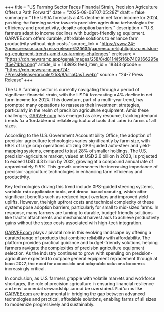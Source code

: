 +++
title = "US Farming Sector Faces Financial Strain, Precision Agriculture Offers a Path Forward"
date = "2025-08-08T07:05:28Z"
draft = false
summary = "The USDA forecasts a 4% decline in net farm income for 2024, pushing the farming sector towards precision agriculture technologies for efficiency and productivity, despite adoption barriers."
description = "U.S. farmers adapt to income declines with budget-friendly ag equipment. GARVEE.com offers durable, affordable solutions to enhance farm productivity without high costs."
source_link = "https://www.24-7pressrelease.com/press-release/525655/garveecom-highlights-precision-ag-equipment-trends-amid-us-farming-challenges"
enclosure = "https://cdn.newsramp.app/genai/images/258/8/d811485f16b7409366295e1f5e71b1c1.png"
article_id = 143693
feed_item_id = 18343
qrcode = "https://cdn.newsramp.app/24-7PressRelease/qrcode/258/8/ulnaQasT.webp"
source = "24-7 Press Release"
+++

<p>The U.S. farming sector is currently navigating through a period of significant financial strain, with the USDA forecasting a 4% decline in net farm income for 2024. This downturn, part of a multi-year trend, has prompted many operations to reassess their investment strategies, particularly in the realm of precision agriculture equipment. Amid these challenges, <a href='https://GARVEE.com' rel='nofollow' target='_blank'>GARVEE.com</a> has emerged as a key resource, tracking demand trends for affordable and reliable agricultural tools that cater to farms of all sizes.</p><p>According to the U.S. Government Accountability Office, the adoption of precision agriculture technologies varies significantly by farm size, with 68% of large crop operations utilizing GPS-guided auto-steer and yield-mapping systems, compared to just 28% of smaller holdings. The U.S. precision-agriculture market, valued at USD 2.6 billion in 2023, is projected to exceed USD 4.3 billion by 2032, growing at a compound annual rate of approximately 9.5%. This growth underscores the increasing importance of precision-agriculture technologies in enhancing farm efficiency and productivity.</p><p>Key technologies driving this trend include GPS-guided steering systems, variable-rate application tools, and drone-based scouting, which offer significant benefits such as reduced input overlaps and improved yield uplifts. However, the high upfront costs and technical complexity of these systems pose adoption barriers, particularly for small to mid-sized farms. In response, many farmers are turning to durable, budget-friendly solutions like tractor attachments and mechanical harvest aids to achieve productivity gains without the steep costs associated with high-tech integration.</p><p><a href='https://GARVEE.com' rel='nofollow' target='_blank'>GARVEE.com</a> plays a pivotal role in this evolving landscape by offering a curated range of products that combine reliability with affordability. The platform provides practical guidance and budget-friendly solutions, helping farmers navigate the complexities of precision agriculture equipment selection. As the industry continues to grow, with spending on precision-agriculture expected to outpace general equipment replacement through at least 2027, the need for accessible and adaptable solutions becomes increasingly critical.</p><p>In conclusion, as U.S. farmers grapple with volatile markets and workforce shortages, the role of precision agriculture in ensuring financial resilience and environmental stewardship cannot be overstated. Platforms like <a href='https://GARVEE.com' rel='nofollow' target='_blank'>GARVEE.com</a> are instrumental in bridging the gap between advanced technologies and practical, affordable solutions, enabling farms of all sizes to modernize progressively and sustainably.</p>
